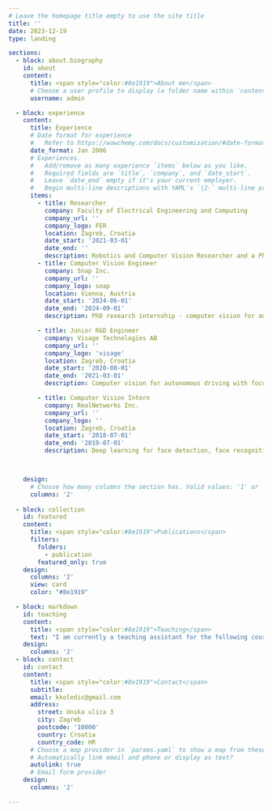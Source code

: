 ```yaml
---
# Leave the homepage title empty to use the site title
title: ''
date: 2023-12-19
type: landing

sections:
  - block: about.biography
    id: about
    content:
      title: <span style="color:#8e1919">About me</span>
      # Choose a user profile to display (a folder name within `content/authors/`)
      username: admin

  - block: experience
    content:
      title: Experience
      # Date format for experience
      #   Refer to https://wowchemy.com/docs/customization/#date-format
      date_format: Jan 2006
      # Experiences.
      #   Add/remove as many experience `items` below as you like.
      #   Required fields are `title`, `company`, and `date_start`.
      #   Leave `date_end` empty if it's your current employer.
      #   Begin multi-line descriptions with YAML's `|2-` multi-line prefix.
      items:
        - title: Researcher
          company: Faculty of Electrical Engineering and Computing
          company_url: ''
          company_logo: FER
          location: Zagreb, Croatia
          date_start: '2021-03-01'
          date_end: ''
          description: Robotics and Computer Vision Researcher and a PhD candidate at the Laboratory for Autonomous Systems and Mobile Robotics (LAMOR). Research focused on deep learning applications for 3D Computer Vision, Sensor Fusion and SLAM.
        - title: Computer Vision Engineer
          company: Snap Inc.
          company_url: ''
          company_logo: snap
          location: Vienna, Austria
          date_start: '2024-06-01'
          date_end: '2024-09-01'
          description: PhD research internship - computer vision for augmented reality.

        - title: Junior R&D Engineer 
          company: Visage Technologies AB
          company_url: ''
          company_logo: 'visage'
          location: Zagreb, Croatia
          date_start: '2020-08-01'
          date_end: '2021-03-01'
          description: Computer vision for autonomous driving with focus on multiple object tracking. 

        - title: Computer Vision Intern
          company: RealNetworks Inc.
          company_url: ''
          company_logo: ''
          location: Zagreb, Croatia
          date_start: '2018-07-01'
          date_end: '2019-07-01'
          description: Deep learning for face detection, face recognition, face spoofing detection. 



    design:
      # Choose how many columns the section has. Valid values: '1' or '2'.
      columns: '2'
    
  - block: collection
    id: featured
    content:
      title: <span style="color:#8e1919">Publications</span>
      filters:
        folders:
          - publication
        featured_only: true
    design:
      columns: '2'
      view: card
      color: "#8e1919"

  - block: markdown
    id: teaching
    content:
      title: <span style="color:#8e1919">Teaching</span>
      text: "I am currently a teaching assistant for the following courses at the Faculty of Electrical Engineering and Computing:<br>  &nbsp;&nbsp;&nbsp;&nbsp;&nbsp;&nbsp;- **Estimation Theory**<br>  &nbsp;&nbsp;&nbsp;&nbsp;&nbsp;&nbsp;- **Machine Learning**<br>  &nbsp;&nbsp;&nbsp;&nbsp;&nbsp;&nbsp;- **Autonomous Mobile Robots**<br>  &nbsp;&nbsp;&nbsp;&nbsp;&nbsp;&nbsp;- **3D Vision**<br>  &nbsp;&nbsp;&nbsp;&nbsp;&nbsp;&nbsp;- **Robotic Sensing, Perception, and Actuation**;.<br>Additionally, I have mentored students on 6 master theses and 7 bachelor theses."
    design:
      columns: '2'
  - block: contact
    id: contact
    content:
      title: <span style="color:#8e1919">Contact</span>
      subtitle:
      email: kkoledic@gmail.com
      address:
        street: Unska ulica 3
        city: Zagreb
        postcode: '10000'
        country: Croatia
        country_code: HR
      # Choose a map provider in `params.yaml` to show a map from these coordinates
      # Automatically link email and phone or display as text?
      autolink: true
      # Email form provider
    design:
      columns: '2'

---
```

